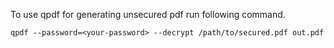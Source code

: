 
To use qpdf for generating unsecured pdf run following command.

```
qpdf --password=<your-password> --decrypt /path/to/secured.pdf out.pdf
```